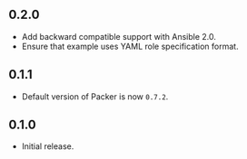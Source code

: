 ## 0.2.0

- Add backward compatible support with Ansible 2.0.
- Ensure that example uses YAML role specification format.

## 0.1.1

- Default version of Packer is now `0.7.2`.

## 0.1.0

- Initial release.
